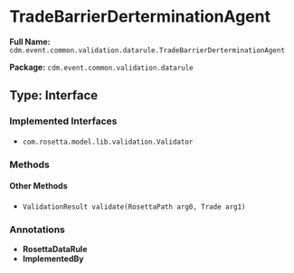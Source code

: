 # TradeBarrierDerterminationAgent

**Full Name:** `cdm.event.common.validation.datarule.TradeBarrierDerterminationAgent`

**Package:** `cdm.event.common.validation.datarule`

## Type: Interface

### Implemented Interfaces

- `com.rosetta.model.lib.validation.Validator`

### Methods

#### Other Methods

- `ValidationResult validate(RosettaPath arg0, Trade arg1)`

### Annotations

- **RosettaDataRule**
- **ImplementedBy**

